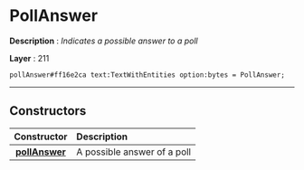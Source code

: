 # PollAnswer

**Description** : *Indicates a possible answer to a poll*

**Layer** : 211

```tl
pollAnswer#ff16e2ca text:TextWithEntities option:bytes = PollAnswer;
```

---

## Constructors

| Constructor | Description |
| :---: | :--- |
| [**pollAnswer**](constructor/pollAnswer) | A possible answer of a poll |